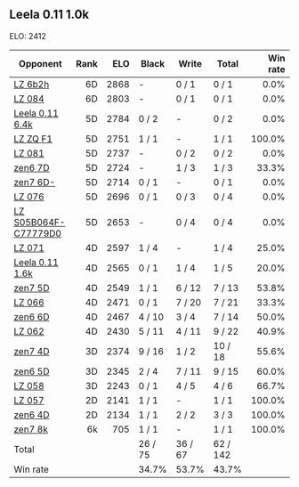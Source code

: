## Leela 0.11 1.0k ##

ELO: 2412

Opponent | Rank | ELO | Black | Write | Total | Win rate
---------|-----:|----:|-------|-------|-------|-------:
[LZ 6b2h](LZ%206b2h.md) | 6D | 2868 | - | 0 / 1 | 0 / 1 | 0.0%
[LZ 084](LZ%20084.md) | 6D | 2803 | - | 0 / 1 | 0 / 1 | 0.0%
[Leela 0.11 6.4k](Leela%200.11%206.4k.md) | 5D | 2784 | 0 / 2 | - | 0 / 2 | 0.0%
[LZ ZQ F1](LZ%20ZQ%20F1.md) | 5D | 2751 | 1 / 1 | - | 1 / 1 | 100.0%
[LZ 081](LZ%20081.md) | 5D | 2737 | - | 0 / 2 | 0 / 2 | 0.0%
[zen6 7D](zen6%207D.md) | 5D | 2724 | - | 1 / 3 | 1 / 3 | 33.3%
[zen7 6D-](zen7%206D-.md) | 5D | 2714 | 0 / 1 | - | 0 / 1 | 0.0%
[LZ 076](LZ%20076.md) | 5D | 2696 | 0 / 1 | 0 / 3 | 0 / 4 | 0.0%
[LZ S05B064F-C77779D0](LZ%20S05B064F-C77779D0.md) | 5D | 2653 | - | 0 / 4 | 0 / 4 | 0.0%
[LZ 071](LZ%20071.md) | 4D | 2597 | 1 / 4 | - | 1 / 4 | 25.0%
[Leela 0.11 1.6k](Leela%200.11%201.6k.md) | 4D | 2565 | 0 / 1 | 1 / 4 | 1 / 5 | 20.0%
[zen7 5D](zen7%205D.md) | 4D | 2549 | 1 / 1 | 6 / 12 | 7 / 13 | 53.8%
[LZ 066](LZ%20066.md) | 4D | 2471 | 0 / 1 | 7 / 20 | 7 / 21 | 33.3%
[zen6 6D](zen6%206D.md) | 4D | 2467 | 4 / 10 | 3 / 4 | 7 / 14 | 50.0%
[LZ 062](LZ%20062.md) | 4D | 2430 | 5 / 11 | 4 / 11 | 9 / 22 | 40.9%
[zen7 4D](zen7%204D.md) | 3D | 2374 | 9 / 16 | 1 / 2 | 10 / 18 | 55.6%
[zen6 5D](zen6%205D.md) | 3D | 2345 | 2 / 4 | 7 / 11 | 9 / 15 | 60.0%
[LZ 058](LZ%20058.md) | 3D | 2243 | 0 / 1 | 4 / 5 | 4 / 6 | 66.7%
[LZ 057](LZ%20057.md) | 2D | 2141 | 1 / 1 | - | 1 / 1 | 100.0%
[zen6 4D](zen6%204D.md) | 2D | 2134 | 1 / 1 | 2 / 2 | 3 / 3 | 100.0%
[zen7 8k](zen7%208k.md) | 6k | 705 | 1 / 1 | - | 1 / 1 | 100.0%
Total | | | 26 / 75 | 36 / 67 | 62 / 142 | 
Win rate| | | 34.7% | 53.7% | 43.7% | 
